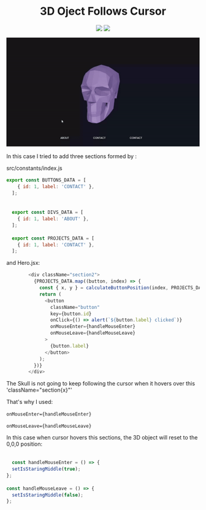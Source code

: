 <div align='center'>

# 3D Oject Follows Cursor


![](https://img.shields.io/badge/Three.js-r162-purple) ![](https://img.shields.io/badge/React-18.2.0-blue)  


</div>


<div align="center">
    <img src="src/assets/skullwithdivs.gif"/>
</div>



In this case I tried to add three sections formed by :

src/constants/index.js

```js 
export const BUTTONS_DATA = [
    { id: 1, label: 'CONTACT' },
  ];


  export const DIVS_DATA = [
    { id: 1, label: 'ABOUT' },
  ];

  export const PROJECTS_DATA = [
    { id: 1, label: 'CONTACT' },
  ];
```
and Hero.jsx:

```js
        <div className="section2">
          {PROJECTS_DATA.map((button, index) => {
            const { x, y } = calculateButtonPosition(index, PROJECTS_DATA.length);
            return (
              <button
                className="button"
                key={button.id}
                onClick={() => alert(`${button.label} clicked`)}
                onMouseEnter={handleMouseEnter}
                onMouseLeave={handleMouseLeave}
              >
                {button.label}
              </button>
            );
          })}
        </div>
```

The Skull is not going to keep following the cursor when it hovers over this 'className="section{x}"'

That's why I used:

```onMouseEnter={handleMouseEnter}```

```onMouseLeave={handleMouseLeave}```

 In this case when cursor hovers this sections, the 3D object will reset to the 0,0,0 position:

  ```js

    const handleMouseEnter = () => {
    setIsStaringMiddle(true);
  };

  const handleMouseLeave = () => {
    setIsStaringMiddle(false);
  };

  ```